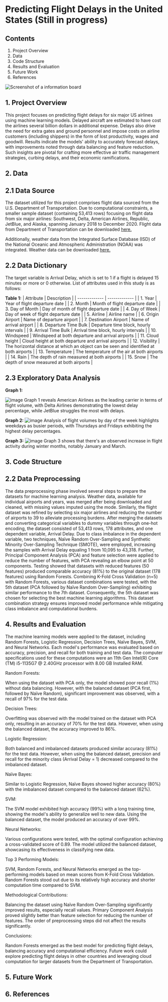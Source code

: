 # Predicting Flight Delays in the United States (Still in progress)

## Contents

1. Project Overview
2. Data
3. Code Structure
4. Results and Evaluation
5. Future Work
6. References

![Screenshot of a information board](https://i.cdn.newsbytesapp.com/images/l69220240116183655.jpeg?tr=w-720)

## 1. Project Overview

This project focuses on predicting flight delays for six major US airlines using machine learning models. Delayed aircraft are estimated to have cost the airlines several billion dollars in additional expense. Delays also drive the need for extra gates and ground personnel and impose costs on airline customers (including shippers) in the form of lost productivity, wages and goodwill. Results indicate the models' ability to accurately forecast delays, with improvements noted through data balancing and feature reduction. Such insights are pivotal for crafting more effective air traffic management strategies, curbing delays, and their economic ramifications. 

## 2. Data
## 2.1 Data Source

The dataset utilized for this project comprises flight data sourced from the U.S. Department of Transportation. Due to computational constraints, a smaller sample dataset (containing 53,413 rows) focusing on flight data from six major airlines: Southwest, Delta, American Airlines, Republic, JetBlue, and Alaska, spanning January 2018 to December 2020. Flight data from Department of Transportation can be downloaded [here.](https://www.transtats.bts.gov/DL_SelectFields.aspx?gnoyr_VQ=FGJ&QO_fu146_anzr=b0-gvzr/)

Additionally, weather data from the Integrated Surface Database (ISD) of the National Oceanic and Atmospheric Administration (NOAA) was integrated. Weather data can be downloaded [here.](https://www.ncei.noaa.gov/access/search/data-search/global-hourly/)

## 2.2 Data Dictionary

The target variable is Arrival Delay, which is set to 1 if a flight is delayed 15 minutes or more or 0 otherwise.
List of attributes used in this study is as follows:

**Table 1:**
| Attribute  | Description |
| ------------- | ------------- |
| 1. Year  | Year of flight departure date  |
| 2. Month  | Month of flight departure date  |
| 3. Day of Month  | Day of month of flight departure date  |
| 4. Day of Week  | Day of week of flight departure date  |
| 5. Airline  | Airline name  |
| 6. Origin Airport  | Name of departure airport  |
| 7. Destination Airport  | Name of arrival airport  |
| 8. Departure Time Bulk  | Departure time block, hourly intervals  |
| 9. Arrival Time Bulk  | Arrival time block, hourly intervals  |
| 10. Windspeed  | Windspeed at both departure and arrival airports  |
| 11. Cloud height  | Cloud height at both departure and arrival airports  |
| 12. Visibility  | The horizontal distance at which an object can be seen and identified at both airports  |
| 13. Temperature  | The temperature of the air at both airports  |
| 14. Rain  |  The depth of rain measured at both airports |
| 15. Snow  | The depth of snow measured at both airports  |


## 2.3 Exploratory Data Analysis


**Graph 1:**

![image](https://github.com/yadabasac/project/assets/129697541/078eceb4-8ce6-4412-b203-06d2447d0eca)
Graph 1 reveals American Airlines as the leading carrier in terms of flight volume, with Delta Airlines demonstrating the lowest delay percentage, while JetBlue struggles the most with delays.

**Graph 2:**
![image](https://github.com/yadabasac/project/assets/129697541/a3aa9619-4083-492e-b964-845b05ceb244)
Analysis of flight volumes by day of the week highlights weekdays as busier periods, with Thursdays and Fridays exhibiting the highest delay percentages. 

**Graph 3:**
![image](https://github.com/yadabasac/project/assets/129697541/dc1610ca-a765-47bd-be2a-4f91302a48dc)
Graph 3 shows that there's an observed increase in flight activity during winter months, notably January and March.

## 3. Code Structure

## 2.2 Data Preprocessing

The data preprocessing phase involved several steps to prepare the datasets for machine learning analysis. Weather data, available for individual airports and years, was merged after being downloaded and cleaned, with missing values imputed using the mode. Similarly, the flight dataset was refined by selecting six major airlines and reducing the number of airports to 39 to alleviate processing burdens. After merging the datasets and converting categorical variables to dummy variables through one-hot encoding, the dataset consisted of 53,413 rows, 178 attributes, and one dependent variable, Arrival Delay. Due to class imbalance in the dependent variable, two techniques, Naïve Random Over-Sampling and Synthetic Minority Over-Sampling Technique (SMOTE), were employed, increasing the samples with Arrival Delay equaling 1 from 10,095 to 43,318. Further, Principal Component Analysis (PCA) and feature selection were applied to reduce the number of features, with PCA revealing an elbow point at 50 components. Testing showed that datasets with reduced features (50 features) produced comparable accuracy (81%) to the original dataset (178 features) using Random Forests. Combining K-Fold Cross Validation (n=5) with Random Forests, various dataset combinations were tested, with the 5th dataset (PCA followed by Naïve Random Over-Sampling) exhibiting similar performance to the 7th dataset. Consequently, the 5th dataset was chosen for selecting the best machine learning algorithms. This dataset combination strategy ensures improved model performance while mitigating class imbalance and computational burdens.

## 4. Results and Evaluation

The machine learning models were applied to the dataset, including Random Forests, Logistic Regression, Decision Trees, Naïve Bayes, SVM, and Neural Networks. Each model's performance was evaluated based on accuracy, precision, and recall for both training and test data. The computer specifications used for these computations were an 11th Gen Intel(R) Core (TM) i5-1135G7 @ 2.40GHz processor with 8.00 GB Installed RAM.

Random Forests:

When using the dataset with PCA only, the model showed poor recall (1%) without data balancing. However, with the balanced dataset (PCA first, followed by Naïve Random), significant improvement was observed, with a recall of 97% for the test data.

Decision Trees:

Overfitting was observed with the model trained on the dataset with PCA only, resulting in an accuracy of 70% for the test data. However, when using the balanced dataset, the accuracy improved to 86%.

Logistic Regression:

Both balanced and imbalanced datasets produced similar accuracy (81%) for the test data. However, when using the balanced dataset, precision and recall for the minority class (Arrival Delay = 1) decreased compared to the imbalanced dataset.

Naïve Bayes:

Similar to Logistic Regression, Naïve Bayes showed higher accuracy (80%) with the imbalanced dataset compared to the balanced dataset (62%).

SVM:

The SVM model exhibited high accuracy (99%) with a long training time, showing the model's ability to generalize well to new data. Using the balanced dataset, the model produced an accuracy of over 99%.

Neural Networks:

Various configurations were tested, with the optimal configuration achieving a cross-validated score of 0.89. The model utilized the balanced dataset, showcasing its effectiveness in classifying new data.

Top 3 Performing Models:

SVM, Random Forests, and Neural Networks emerged as the top-performing models based on mean scores from K-Fold Cross Validation. Random Forests stood out due to its relatively high accuracy and shorter computation time compared to SVM.

Methodological Contributions:

Balancing the dataset using Naïve Random Over-Sampling significantly improved results, especially recall values. Primary Component Analysis proved slightly better than feature selection for reducing the number of features. The order of preprocessing steps did not affect the results significantly.

Conclusions:

Random Forests emerged as the best model for predicting flight delays, balancing accuracy and computational efficiency. Future work could explore predicting flight delays in other countries and leveraging cloud computation for larger datasets from the Department of Transportation.

## 5. Future Work

## 6. References
